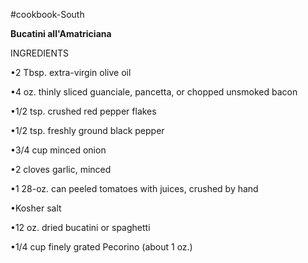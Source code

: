#cookbook-South

**Bucatini all'Amatriciana**

INGREDIENTS

•2 Tbsp. extra-virgin olive oil


•4 oz. thinly sliced guanciale, pancetta, or chopped unsmoked bacon


•1/2 tsp. crushed red pepper flakes


•1/2 tsp. freshly ground black pepper


•3/4 cup minced onion


•2 cloves garlic, minced


•1 28-oz. can peeled tomatoes with juices, crushed by hand


•Kosher salt


•12 oz. dried bucatini or spaghetti


•1/4 cup finely grated Pecorino (about 1 oz.)




